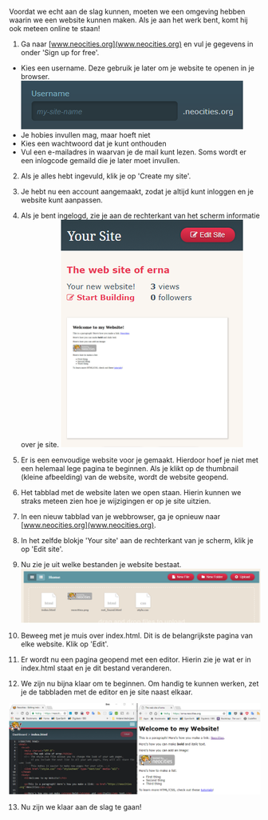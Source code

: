 Voordat we echt aan de slag kunnen, moeten we een omgeving hebben waarin we een website kunnen maken. Als je aan het werk bent, komt hij ook meteen online te staan!

1. Ga naar [www.neocities.org](www.neocities.org) en vul je gegevens in onder 'Sign up for free'. 
  * Kies een username. Deze gebruik je later om je website te openen in je browser.
  ![](/assets/neocities_username.png)
  * Je hobies invullen mag, maar hoeft niet
  * Kies een wachtwoord dat je kunt onthouden
  * Vul een e-mailadres in waarvan je de mail kunt lezen. Soms wordt er een inlogcode gemaild die je later moet invullen.

2. Als je alles hebt ingevuld, klik je op 'Create my site'.

3. Je hebt nu een account aangemaakt, zodat je altijd kunt inloggen en je website kunt aanpassen.

4. Als je bent ingelogd, zie je aan de rechterkant van het scherm informatie over je site.
![](/assets/your-site.png)

5. Er is een eenvoudige website voor je gemaakt. Hierdoor hoef je niet met een helemaal lege pagina te beginnen. Als je klikt op de thumbnail (kleine afbeelding) van de website, wordt de website geopend. 

6. Het tabblad met de website laten we open staan. Hierin kunnen we straks meteen zien hoe je wijzigingen er op je site uitzien.

7. In een nieuw tabblad van je webbrowser, ga je opnieuw naar [www.neocities.org](www.neocities.org). 

8. In het zelfde blokje 'Your site' aan de rechterkant van je scherm, klik je op 'Edit site'.

9. Nu zie je uit welke bestanden je website bestaat.
![](/assets/edit_site.png)

10. Beweeg met je muis over index.html. Dit is de belangrijkste pagina van elke website. Klik op 'Edit'.

11. Er wordt nu een pagina geopend met een editor. Hierin zie je wat er in index.html staat en je dit bestand veranderen.

12. We zijn nu bijna klaar om te beginnen. Om handig te kunnen werken, zet je de tabbladen met de editor en je site naast elkaar. 

![](/assets/editor_site.png)

13. Nu zijn we klaar aan de slag te gaan!